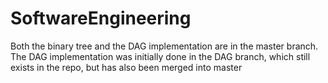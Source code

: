 # SoftwareEngineering

Both the binary tree and the DAG implementation are in the master branch. The DAG implementation was initially done in the DAG branch, which still exists in the repo, but has also been merged into master
